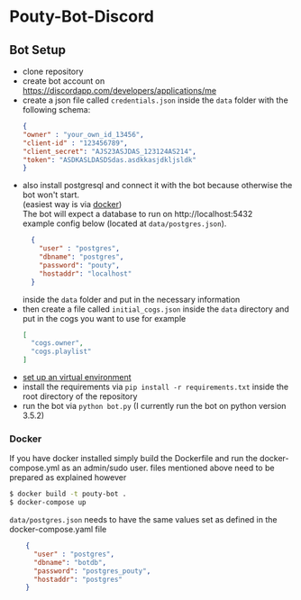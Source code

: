 # Pouty-Bot-Discord


## Bot Setup
* clone repository
* create bot account on https://discordapp.com/developers/applications/me
* create a json file called `credentials.json` inside the `data` folder with the following schema:
  ```json
  {
  "owner" : "your_own_id_13456", 
  "client-id" : "123456789",
  "client_secret": "AJS23ASJDAS_123124AS214",
  "token": "ASDKASLDASDSdas.asdkkasjdkljsldk"
  }
  ```
* also install postgresql and connect it with the bot because otherwise the bot won't start.  
  (easiest way is via [docker](https://hackernoon.com/dont-install-postgres-docker-pull-postgres-bee20e200198))  
  The bot will expect a database to run on http://localhost:5432  
  example config below (located at `data/postgres.json`).
  ```json
    {
      "user" : "postgres",
      "dbname": "postgres",
      "password": "pouty",
      "hostaddr": "localhost"
    }
  ```
  inside the `data` folder and put in the necessary information
* then create a file called `initial_cogs.json` inside the `data` directory and put in the cogs you want to use for example
  ```json
  [
    "cogs.owner",
    "cogs.playlist"
  ]
  ```
* [set up an virtual environment](https://packaging.python.org/en/latest/guides/installing-using-pip-and-virtual-environments/#creating-a-virtual-environment)
* install the requirements via `pip install -r requirements.txt` inside the root directory of the repository
* run the bot via `python bot.py` (I currently run the bot on python version 3.5.2)

### Docker

If you have docker installed simply build the Dockerfile and run the docker-compose.yml as an admin/sudo user.
files mentioned above need to be prepared as explained however
```bash
$ docker build -t pouty-bot .
$ docker-compose up
```

`data/postgres.json` needs to have the same values set as defined in the docker-compose.yaml file
```json
    {
      "user" : "postgres",
      "dbname": "botdb",
      "password": "postgres_pouty",
      "hostaddr": "postgres"
    }
```
